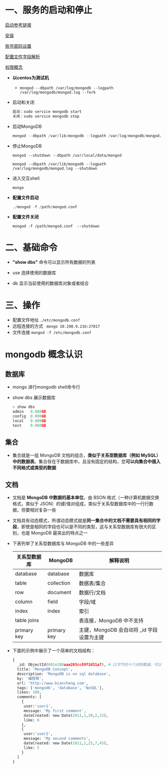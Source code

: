 # 一、服务的启动和停止

[启动参考链接](https://www.cnblogs.com/runningRain/p/13809109.html)

[安装](https://blog.csdn.net/m0_46825740/article/details/121671455?ops_request_misc=&request_id=&biz_id=102&utm_term=ubuntu%20%E4%B8%8B%E5%AE%89%E8%A3%85mongo&utm_medium=distribute.pc_search_result.none-task-blog-2~all~sobaiduweb~default-0-121671455.142^v9^control,157^v4^control&spm=1018.2226.3001.4187)

[账号密码设置](https://blog.csdn.net/weixin_42140261/article/details/105242450?ops_request_misc=&request_id=&biz_id=102&utm_term=mongo%20%E6%80%8E%E4%B9%88%E8%AE%BE%E7%BD%AE%E8%B4%A6%E5%8F%B7%E5%92%8C%E5%AF%86%E7%A0%81&utm_medium=distribute.pc_search_result.none-task-blog-2~all~sobaiduweb~default-4-105242450.nonecase&spm=1018.2226.3001.4187)

[配置文件字段解析](https://blog.csdn.net/weixin_33733810/article/details/85607451?spm=1001.2101.3001.6650.2&utm_medium=distribute.pc_relevant.none-task-blog-2%7Edefault%7ECTRLIST%7Edefault-2-85607451-blog-79302711.pc_relevant_default&depth_1-utm_source=distribute.pc_relevant.none-task-blog-2%7Edefault%7ECTRLIST%7Edefault-2-85607451-blog-79302711.pc_relevant_default&utm_relevant_index=5)

[权限概念](https://blog.csdn.net/Lemonss123/article/details/123456874?ops_request_misc=&request_id=&biz_id=102&utm_term=MongonDb%E6%9D%83%E9%99%90%E6%A6%82%E5%BF%B5&utm_medium=distribute.pc_search_result.none-task-blog-2~all~sobaiduweb~default-0-123456874.142^v10^pc_search_result_control_group,157^v12^control&spm=1018.2226.3001.4187)

- **以centos为测试机**
  - `mongod --dbpath /var/log/mongodb --logpath /var/log/mongodb/mongod.log --fork`

- 启动和关闭

  ```python
  启动：sudo service mongodb start
  关闭：sudo service mongodb stop
  ```

- 启动MongoDB

  ```python
  mongod --dbpath /var/lib/mongodb --logpath /var/log/mongodb/mongod.log --fork
  ```

- 停止MongoDB

  ```shell
  mongod --shutdown --dbpath /usr/local/data/mongod
  ```

  ```shell
  mongod --dbpath /var/lib/mongodb --logpath /var/log/mongodb/mongod.log --shutdown
  ```

- 进入交互shell

  ```
  mongo
  ```

- **配置文件启动**

  ```python
  ./mongod -f /path/mongod.conf  
  ```

- **配置文件关闭**

  ```
  mongod -f /path/mongod.conf  --shutdown
  ```

  

# 二、基础命令

- **"show dbs"** 命令可以显示所有数据的列表

- use 选择使用的数据库
- db 显示当前使用的数据库对象或者结合

# 三、操作

- 配置文件地址 `./etc/mongodb.conf`
- 远程连接的方式 ` mongo 10.190.9.216:27017`
- 文件连接 `mongod -f /etc/mongodb.conf  `







# mongodb 概念认识

## 数据库

- mongo 进行mongodb shell命令行

- show dbs 展示数据库

  ```python
  > show dbs
  admin   0.000GB
  config  0.000GB
  local   0.000GB
  test    0.000GB
  ```

  

## 集合

- 集合就是一组 MongoDB 文档的组合，**类似于关系型数据库（例如 MySQL）中的数据表**。集合存在于数据库中，且没有固定的结构，您**可以向集合中插入不同格式或类型的数据**

## 文档

- 文档是 **MongoDB 中数据的基本单位**，由 BSON 格式（一种计算机数据交换格式，类似于 JSON）的键/值对组成，类似于关系型数据库中的一行行数据，但要相对复杂一些

- 文档具有动态模式，所谓动态模式就是**同一集合中的文档不需要具有相同的字段**，即使是相同的字段也可以是不同的类型，这与关系型数据库有很大的区别，也是 MongoDB 最突出的特点之一

- 下表列举了关系型数据库与 MongoDB 中的一些差异

  | 关系型数据库 | MongoDB     | 解释说明                                  |
  | ------------ | ----------- | ----------------------------------------- |
  | database     | database    | 数据库                                    |
  | table        | collection  | 数据表/集合                               |
  | row          | document    | 数据行/文档                               |
  | column       | field       | 字段/域                                   |
  | index        | index       | 索引                                      |
  | table joins  |             | 表连接，MongoDB 中不支持                  |
  | primary key  | primary key | 主键，MongoDB 会自动将 _id 字段设置为主键 |

- 下面的示例中展示了一个简单的文档结构：

  ```python
  {
    _id: ObjectId(601e288aaa203cc89f2d31a7), # 12字节的十六进制数据，可以保证每个文档的唯一性
    title: 'MongoDB Concept',
    description: 'MongoDB is no sql database',
    by: '编程帮',
    url: 'http://www.biancheng.com',
    tags: ['mongodb', 'database', 'NoSQL'],
    likes: 100,
    comments: [
      {
       user:'user1',
       message: 'My first comment',
       dateCreated: new Date(2011,1,20,2,15),
       like: 0
      },
      {
       user:'user2',
       message: 'My second comments',
       dateCreated: new Date(2011,1,25,7,45),
       like: 5
      }
    ]
  }
  ```

  